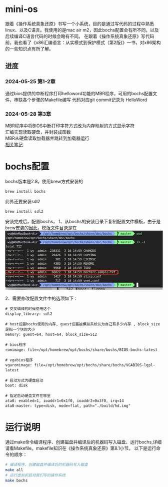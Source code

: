 # mini-os
跟着《操作系统真象还原》书写一个小系统，目的是通过写代码的过程中熟悉linux、以及C语言。我使用的是mac air m2，因此bochs配置会有所不同，以及后续编译C语言代码的时候会略有不同。
在跟着《操作系统真象还原》写代码前，我也看了《x86汇编语言：从实模式到保护模式（第2版)》一书，对x86架构的一些知识点有所了解。


## 进度
### 2024-05-25  第1-2章
通过bios提供的中断程序打印helloword功能的MBR程序，可用的bochs配置文件，串联各个步骤的Makefile编写
代码对应git commit记录为  HelloWord

### 2024-05-28  第3章
MBR程序中将BIOS中断打印字符方式改为内存映射的方式显示字符  
汇编实现读取硬盘，并封装成函数  
MBR从硬盘读取加载器并跳转到加载器运行  
  [相关笔记](note/loader.md)



# bochs配置

bochs版本是2.8，使用brew方式安装的
```shell
brew install bochs
```
此外还要安装sdl2
```shell
brew install sdl2
```
安装完成后，配置bochs，
1、从bochs的安装目录下复制配置文件模板，由于是brew安装的因此，模版文件目录是在
![img.png](resource/note/bochs-sample.png)


2、需要修改配置文件中的选项如下：
```
# 交叉编译的时候使用这个
display_library: sdl2

# host设置bochs使用的内存, guest设置被模拟系统认为自己有多少内存 , block_size是指一个块的大小
memory: guest=64, host=64, block_size=512

# bios程序
romimage: file=/opt/homebrew/opt/bochs/share/bochs/BIOS-bochs-latest

# vgabios程序
vgaromimage: file=/opt/homebrew/opt/bochs/share/bochs/VGABIOS-lgpl-latest

# 启动方式为硬盘启动
boot: disk

# 指定启动硬盘文件在哪里
ata0: enabled=1, ioaddr1=0x1f0, ioaddr2=0x3f0, irq=14
ata0-master: type=disk, mode=flat, path="./build/hd.img"
```


# 运行说明
通过make命令编译程序、创建磁盘并编译后的机器码写入磁盘、运行bochs,详细请看Makefile。makefile知识在《操作系统真象还原》第8.1小节。
以下是运行命令的顺序：
```bash
# 编译程序、创建磁盘并编译后的机器码写入磁盘
make all
# 运行虚拟机启动我们写的操作系统
make bochs
```